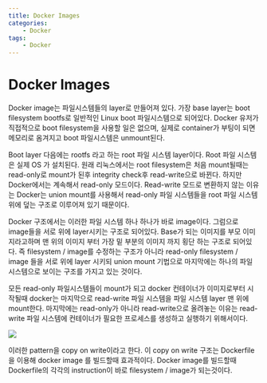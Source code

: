 ```yaml
---
title: Docker Images
categories:
    - Docker
tags:
    - Docker
---
```


# Docker Images

Docker image는 파일시스템들의 layer로 만들어져 있다. 가장 base layer는 boot filesystem bootfs로 일반적인 Linux boot 파일시스템으로 되어있다. Docker 유저가 직접적으로 boot filesystem을 사용할 일은 없으며, 실제로 container가 부팅이 되면 메모리로 옴겨지고 boot 파일시스템은 unmount된다.

Boot layer 다음에는 rootfs 라고 하는 root 파일 시스템 layer이다. Root 파일 시스템은 실제 OS 가 설치된다. 원래 리눅스에서는 root filesystem은 처음 mount될때는 read-only로 mount가 된후 integrity check후 read-write으로 바뀐다. 하지만 Docker에서는 계속해서 read-only 모드이다. Read-write 모드로 변환하지 않는 이유는 Docker는 union mount를 사용해서 read-only 파일 시스템들을 root 파일 시스템 위에 덮는 구조로 이루어져 있기 때문이다.

Docker 구조에서는 이러한 파일 시스템 하나 하나가 바로 image이다. 그럼으로 image들을 서로 위에 layer시키는 구조로 되어있다. Base가 되는 이미지를 부모 이미지라고하며 맨 위의 이미지 부터 가장 밑 부분의 이미지 까지 횡단 하는 구조로 되어있다. 즉 filesystem / image를 수정하는 구조가 아니라 read-only filesystem / image 들을 서로 위에 layer 시키되 union mount 기법으로 마지막에는 하나의 파일 시스템으로 보이는 구조를 가지고 있는 것이다.

모든 read-only 파일시스템들이 mount가 되고 docker 컨테이너가 이미지로부터 시작될때 docker는 마지막으로 read-write 파일 시스템을 파일 시스템 layer 맨 위에 mount한다. 마지막에는 read-only가 아니라 read-write으로 올려놓는 이유는 read-write 파일 시스템에 컨테이너가 필요한 프로세스를 생성하고 실행하기 위해서이다.

![](https://images.velog.io/images/kcs15987/post/2ad5c6f5-74aa-4284-bf36-d7d31d2b4ae3/image.png)

이러한 pattern을 copy on write이라고 한다. 이 copy on write 구조는 Dockerfile 을 이용해 docker image 를 빌드할때 효과적이다. Docker image를 빌드할때 Dockerfile의 각각의 instruction이 바로 filesystem / image가 되는것이다.
